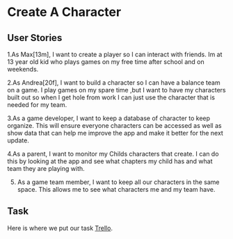 # Create A Character

## User Stories

1.As Max[13m], I want to create a player so I can interact with friends. Im at 13 year old kid who plays games on my free time after school and on weekends. 

2.As Andrea[20f], I want to build a character so I can have a balance team on a game. I play games on my spare time ,but I want to have my characters built out so when I get hole from work I can just use the character that is needed for my team.

3.As a game developer, I want to keep a database of character to keep organize. This will ensure everyone characters can be accessed as well as show data that can help me improve the app and make it better for the next update.

4.As a parent, I want to monitor my Childs characters that create. I can do this by looking at the app and see what chapters my child has and what team they are playing with.

5. As a game team member, I want to keep all our characters in the same space. This allows me to see what characters me and my team have.

## Task

Here is where we put our task [Trello](https://trello.com/b/lAlXHyhi/untitled-board).

